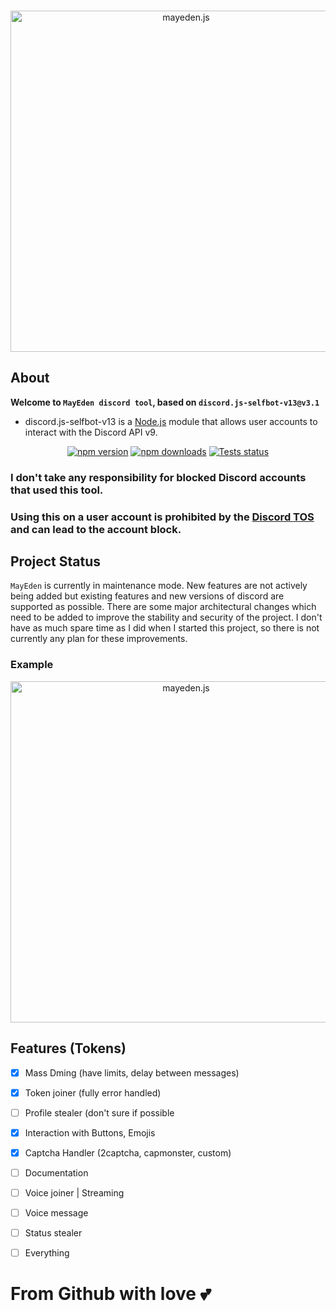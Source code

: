 <div align="center">
  <br />
  <p>
    <a href="https://mayeden.tool"><img src="https://cdn.discordapp.com/attachments/1222651870410047638/1223964994404745286/Fra2me_4.png?ex=661bc53a&is=6609503a&hm=4fa6b0354fef9eacaac8de729379fc004cccf7a308042eca21083887d731e4e9&" width="546" alt="mayeden.js" /></a>
  </p>
</div>

## About

<strong>Welcome to `MayEden discord tool`, based on `discord.js-selfbot-v13@v3.1`</strong>

- discord.js-selfbot-v13 is a [Node.js](https://nodejs.org) module that allows user accounts to interact with the Discord API v9.


<div align="center">
  <p>
    <a href="https://www.npmjs.com/package/discord.js-selfbot-v13"><img src="https://img.shields.io/npm/v/discord.js-selfbot-v13.svg" alt="npm version" /></a>
    <a href="https://www.npmjs.com/package/discord.js-selfbot-v13"><img src="https://img.shields.io/npm/dt/discord.js-selfbot-v13.svg" alt="npm downloads" /></a>
    <a href="https://github.com/aiko-chan-ai/discord.js-selfbot-v13/actions"><img src="https://github.com/aiko-chan-ai/discord.js-selfbot-v13/actions/workflows/lint.yml/badge.svg" alt="Tests status" /></a>
  </p>
</div>

### <strong>I don't take any responsibility for blocked Discord accounts that used this tool.</strong>
### <strong>Using this on a user account is prohibited by the [Discord TOS](https://discord.com/terms) and can lead to the account block.</strong>

## Project Status

`MayEden` is currently in maintenance mode. New features are not actively being added but existing features and new versions of discord are supported as possible. There are some major architectural changes which need to be added to improve the stability and security of the project. I don't have as much spare time as I did when I started this project, so there is not currently any plan for these improvements.



### <strong>Example</strong>
<div align="center">
  <p>
    <a href="https://mayeden.tool"><img src="https://cdn.discordapp.com/attachments/1222651870410047638/1223966245016309830/image.png?ex=661bc665&is=66095165&hm=bd4b6ffdc4a3c681ed705784b01873f0e857b84efcaf2061a1f6dd297ec3e4ec&" width="546" alt="mayeden.js" /></a>
  </p>
</div>

## Features (Tokens)
- [x] Mass Dming (have limits, delay between messages)
- [x] Token joiner (fully error handled)
- [ ] Profile stealer (don't sure if possible
- [X] Interaction with Buttons, Emojis
- [X] Captcha Handler (2captcha, capmonster, custom)
- [ ] Documentation
- [ ] Voice joiner | Streaming
- [ ] Voice message
- [ ] Status stealer
- [ ] Everything



# From Github with love 💕
